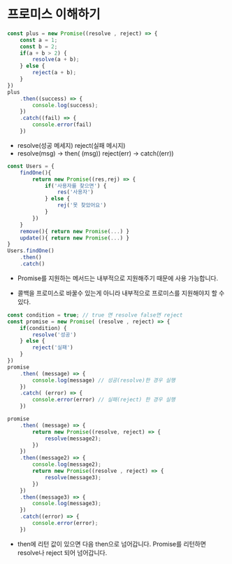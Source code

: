 # 프로미스 이해하기

```js
const plus = new Promise((resolve , reject) => {
    const a = 1;
    const b = 2;
    if(a + b > 2) {
        resolve(a + b);
    } else {
        reject(a + b);
    }
})
plus
    .then((success) => {
        console.log(success);
    })
    .catch((fail) => {
        console.error(fail)
    })
```

- resolve(성공 메세지) reject(실패 메시지)
- resolve(msg) -> then( (msg)) reject(err) -> catch((err))

```js
const Users = {
    findOne(){
        return new Promise((res,rej) => {
            if('사용자를 찾으면') {
                res('사용자')
            } else {
                rej('못 찾았어요')
            }
        })
    }
    remove(){ return new Promise(...) } 
    update(){ return new Promise(...) } 
}
Users.findOne()
    .then()
    .catch()
```

- Promise를 지원하는 메서드는 내부적으로 지원해주기 때문에 사용 가능합니다.

- 콜백을 프로미스로 바꿀수 있는게 아니라 내부적으로 프로미스를 지원해야지 할 수 있다.

```js
const condition = true; // true 면 resolve false면 reject
const promise = new Promise( (resolve , reject) => {
    if(condition) {
        resolve('성공')
    } else {
        reject('실패')
    }
})
promise
    .then( (message) => {
        console.log(message) // 성공(resolve)한 경우 실행
    })
    .catch( (error) => {
        console.error(error) // 실패(reject) 한 경우 실행
    })
```

```js
promise
    .then( (message) => {
        return new Promise((resolve, reject) => {
            resolve(message2);
        })
    })
    .then((message2) => {
        console.log(message2);
        return new Promise((resolve , reject) => {
            resolve(message3);
        })
    })
    .then((message3) => {
        console.log(message3);
    })
    .catch((error) => {
        console.error(error);
    })
```

- then에 리턴 값이 있으면 다음 then으로 넘어갑니다. Promise를 리턴하면 resolve나 reject 되어 넘어갑니다.